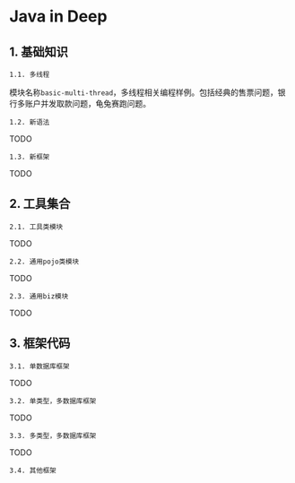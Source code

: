 # Java in Deep

## 1. 基础知识
    1.1. 多线程
  模块名称<code>basic-multi-thread</code>，多线程相关编程样例。包括经典的售票问题，银行多账户并发取款问题，龟兔赛跑问题。
  
    1.2. 新语法
  TODO
  
    1.3. 新框架
  TODO
 
## 2. 工具集合
    2.1. 工具类模块
   TODO
   
    2.2. 通用pojo类模块
   TODO
   
    2.3. 通用biz模块
   TODO
    
## 3. 框架代码
    3.1. 单数据库框架
   TODO
   
    3.2. 单类型，多数据库框架
   TODO
    
    3.3. 多类型，多数据库框架
   TODO
   
    3.4. 其他框架